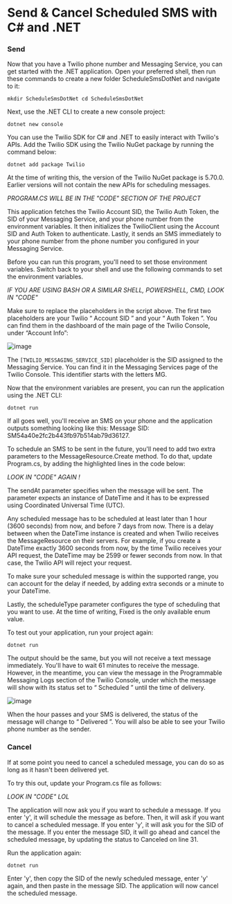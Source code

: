 # Send & Cancel Scheduled SMS with C# and .NET

### Send

Now that you have a Twilio phone number and Messaging Service, you can get started with the .NET application. Open your preferred shell, then run these commands to create a new folder ScheduleSmsDotNet and navigate to it:

``
mkdir ScheduleSmsDotNet
cd ScheduleSmsDotNet
``

Next, use the .NET CLI to create a new console project:

``
dotnet new console
``

You can use the Twilio SDK for C# and .NET to easily interact with Twilio's APIs. Add the Twilio SDK using the Twilio NuGet package by running the command below:

``
dotnet add package Twilio
``

At the time of writing this, the version of the Twilio NuGet package is 5.70.0. Earlier versions will not contain the new APIs for scheduling messages.

*PROGRAM.CS WILL BE IN THE "CODE" SECTION OF THE PROJECT*

This application fetches the Twilio Account SID, the Twilio Auth Token, the SID of your Messaging Service, and your phone number from the environment variables. It then initializes the TwilioClient using the Account SID and Auth Token to authenticate. Lastly, it sends an SMS immediately to your phone number from the phone number you configured in your Messaging Service.

Before you can run this program, you'll need to set those environment variables. Switch back to your shell and use the following commands to set the environment variables.

*IF YOU ARE USING BASH OR A SIMILAR SHELL, POWERSHELL, CMD, LOOK IN "CODE"*

Make sure to replace the placeholders in the script above. The first two placeholders are your Twilio “ Account SID ” and your “ Auth Token ”. You can find them in the dashboard of the main page of the Twilio Console, under “Account Info”:

![image](https://user-images.githubusercontent.com/86452055/152625395-42e50ec3-fa4e-4ef4-93b7-2af0318bb1d9.png)

The ``[TWILIO_MESSAGING_SERVICE_SID]`` placeholder is the SID assigned to the Messaging Service. You can find it in the Messaging Services page of the Twilio Console. This identifier starts with the letters MG.

Now that the environment variables are present, you can run the application using the .NET CLI:

``
dotnet run
``

If all goes well, you'll receive an SMS on your phone and the application outputs something looking like this: Message SID: SM54a40e2fc2b443fb97b514ab79d36127.

To schedule an SMS to be sent in the future, you'll need to add two extra parameters to the MessageResource.Create method. To do that, update Program.cs, by adding the highlighted lines in the code below:

*LOOK IN "CODE" AGAIN !*

The sendAt parameter specifies when the message will be sent. The parameter expects an instance of DateTime and it has to be expressed using Coordinated Universal Time (UTC).

Any scheduled message has to be scheduled at least later than 1 hour (3600 seconds) from now, and before 7 days from now. There is a delay between when the DateTime instance is created and when Twilio receives the MessageResource on their servers. For example, if you create a DateTime exactly 3600 seconds from now, by the time Twilio receives your API request, the DateTime may be 2599 or fewer seconds from now. In that case, the Twilio API will reject your request.

To make sure your scheduled message is within the supported range, you can account for the delay if needed, by adding extra seconds or a minute to your DateTime.

Lastly, the scheduleType parameter configures the type of scheduling that you want to use. At the time of writing, Fixed is the only available enum value.

To test out your application, run your project again:

``
dotnet run
``

The output should be the same, but you will not receive a text message immediately. You'll have to wait 61 minutes to receive the message. However, in the meantime, you can view the message in the Programmable Messaging Logs section of the Twilio Console, under which the message will show with its status set to “ Scheduled ” until the time of delivery.

![image](https://user-images.githubusercontent.com/86452055/152625520-2d63b693-5f12-49de-824e-b9297f3bf850.png)

When the hour passes and your SMS is delivered, the status of the message will change to “ Delivered ”. You will also be able to see your Twilio phone number as the sender.

### Cancel

If at some point you need to cancel a scheduled message, you can do so as long as it hasn't been delivered yet.

To try this out, update your Program.cs file as follows:

*LOOK IN "CODE" LOL*

The application will now ask you if you want to schedule a message. If you enter 'y', it will schedule the message as before. Then, it will ask if you want to cancel a scheduled message. If you enter 'y', it will ask you for the SID of the message. If you enter the message SID, it will go ahead and cancel the scheduled message, by updating the status to Canceled on line 31.

Run the application again:

``
dotnet run
``

Enter 'y', then copy the SID of the newly scheduled message, enter 'y' again, and then paste in the message SID. The application will now cancel the scheduled message.
